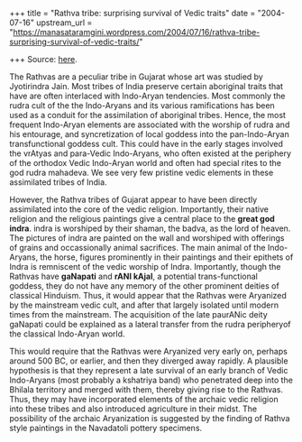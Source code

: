 +++
title = "Rathva tribe: surprising survival of Vedic traits"
date = "2004-07-16"
upstream_url = "https://manasataramgini.wordpress.com/2004/07/16/rathva-tribe-surprising-survival-of-vedic-traits/"

+++
Source: [here](https://manasataramgini.wordpress.com/2004/07/16/rathva-tribe-surprising-survival-of-vedic-traits/).

The Rathvas are a peculiar tribe in Gujarat whose art was studied by Jyotirindra Jain. Most tribes of India preserve certain aboriginal traits that have are often interlaced with Indo-Aryan tendencies. Most commonly the rudra cult of the the Indo-Aryans and its various ramifications has been used as a conduit for the assimilation of aboriginal tribes. Hence, the most frequent Indo-Aryan elements are associated with the worship of rudra and his entourage, and syncretization of local goddess into the pan-Indo-Aryan transfunctional goddess cult. This could have in the early stages involved the vrAtyas and para-Vedic Indo-Aryans, who often existed at the periphery of the orthodox Vedic Indo-Aryan world and often had special rites to the god rudra mahadeva. We see very few pristine vedic elements in these assimilated tribes of India.

However, the Rathva tribes of Gujarat appear to have been directly assimilated into the core of the vedic religion. Importantly, their native religion and the religious paintings give a central place to the
**great god indra**. indra is worshiped by their shaman, the badva, as
the lord of heaven. The pictures of indra are painted on the wall and worshiped with offerings of grains and occassionally animal sacrifices. The main animal of the Indo-Aryans, the horse, figures prominently in their paintings and their epithets of Indra is remniscent of the vedic worship of Indra. Importantly, though the Rathvas have **gaNapati** and
**rANI kAjal**, a potential trans-functional goddess, they do not have
any memory of the other prominent deities of classical Hinduism. Thus, it would appear that the Rathvas were Aryanized by the mainstream vedic cult, and after that largely isolated until modern times from the mainstream. The acquisition of the late paurANic deity gaNapati could be explained as a lateral transfer from the rudra peripheryof the classical Indo-Aryan world.

This would require that the Rathvas were Aryanized very early on, perhaps around 500 BC, or earlier, and then they diverged away rapidly. A plausible hypothesis is that they represent a late survival of an early branch of Vedic Indo-Aryans (most probably a kshatriya band) who penetrated deep into the Bhilala territory and merged with them, thereby giving rise to the Rathvas. Thus, they may have incorporated elements of the archaic vedic religion into these tribes and also introduced agriculture in their midst. The possibility of the archaic Aryanization is suggested by the finding of Rathva style paintings in the Navadatoli pottery specimens.

